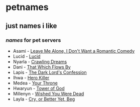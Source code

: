 # petnames

## just names i like

### _names_ for pet servers

- Asami - [Leave Me Alone, I Don't Want a Romantic Comedy](https://www.webtoons.com/en/canvas/leave-me-alone-i-dont-want-a-romantic-comedy/list?title_no=506168)
- Lucid - [Lucid](https://www.webtoons.com/en/canvas/lucid/list?title_no=250209)
- Nyarla - [Crawling Dreams](https://www.webtoons.com/en/canvas/crawling-dreams/list?title_no=141539)
- Dani - [That Which Flows By](https://www.webtoons.com/en/historical/that-which-flows-by/list?title_no=5419)
- Lapis - [The Dark Lord's Confession](https://www.webtoons.com/en/fantasy/the-dark-lords-confession/list?title_no=4464)
- Ihwa - [Hero Killer](https://www.webtoons.com/en/action/hero-killer/list?title_no=2745)
- Medea - [Your Throne](https://www.webtoons.com/en/fantasy/your-throne/list?title_no=2009)
- Hwaryun - [Tower of God](https://www.webtoons.com/en/fantasy/tower-of-god/list?title_no=95)
- Millenyn - [Wished You Were Dead](https://www.webtoons.com/en/drama/wished-you-were-dead/list?title_no=3591)
- Layla - [Cry, or Better Yet, Beg](https://www.webtoons.com/en/drama/cry-or-better-yet-beg/list?title_no=5815)

